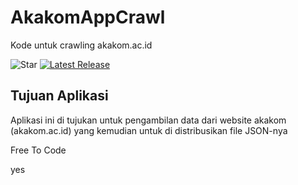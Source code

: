 # AkakomAppCrawl
Kode untuk crawling akakom.ac.id

![Star](https://img.shields.io/github/stars/KuliPanggul/AkakomAppCrawl.svg?style=social) 
[![Latest Release](https://img.shields.io/github/release/KuliPanggul/AkakomAppCrawl.svg?maxAge=100)](https://github.com/KuliPanggul/AkakomAppCrawl/latest)

## Tujuan Aplikasi

Aplikasi ini di tujukan untuk pengambilan data dari website akakom (akakom.ac.id) yang kemudian untuk di distribusikan file JSON-nya

Free To Code

yes
